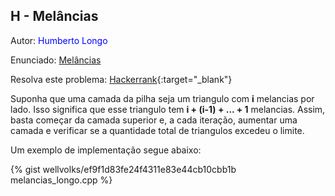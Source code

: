 ## H - Melâncias
<div id="melancias"></div>

Autor: <font color = "blue">Humberto Longo</font>

Enunciado: [Melâncias][ph]

Resolva este problema: [Hackerrank][hackerrank-a]{:target="_blank"}

[ph]:           https://github.com/maratonago/maratonago.github.io/raw/master/_includes/pdfs/primeira_comp_inf_ufg/H.pdf
[hackerrank-a]:	https://www.hackerrank.com/contests/ufg-contest-calouros/challenges/melancias

Suponha que uma camada da pilha seja um triangulo com <b>i</b> melancias por lado. Isso significa que esse triangulo tem <b>i + (i-1) + ... + 1</b> melancias. 
Assim, basta começar da camada superior e, a cada iteração, aumentar uma camada e verificar se a quantidade total de triangulos excedeu o limite.

Um exemplo de implementação segue abaixo:

{% gist wellvolks/ef9f1d83fe24f4311e83e44cb10cbb1b melancias_longo.cpp %}
